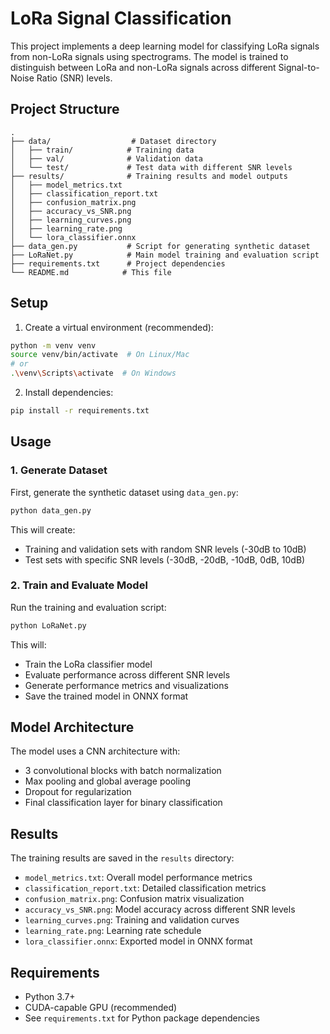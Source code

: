 # LoRa Signal Classification

This project implements a deep learning model for classifying LoRa signals from non-LoRa signals using spectrograms. The model is trained to distinguish between LoRa and non-LoRa signals across different Signal-to-Noise Ratio (SNR) levels.

## Project Structure

```
.
├── data/                  # Dataset directory
│   ├── train/            # Training data
│   ├── val/              # Validation data
│   └── test/             # Test data with different SNR levels
├── results/              # Training results and model outputs
│   ├── model_metrics.txt
│   ├── classification_report.txt
│   ├── confusion_matrix.png
│   ├── accuracy_vs_SNR.png
│   ├── learning_curves.png
│   ├── learning_rate.png
│   └── lora_classifier.onnx
├── data_gen.py           # Script for generating synthetic dataset
├── LoRaNet.py            # Main model training and evaluation script
├── requirements.txt      # Project dependencies
└── README.md            # This file
```

## Setup

1. Create a virtual environment (recommended):
```bash
python -m venv venv
source venv/bin/activate  # On Linux/Mac
# or
.\venv\Scripts\activate  # On Windows
```

2. Install dependencies:
```bash
pip install -r requirements.txt
```

## Usage

### 1. Generate Dataset

First, generate the synthetic dataset using `data_gen.py`:

```bash
python data_gen.py
```

This will create:
- Training and validation sets with random SNR levels (-30dB to 10dB)
- Test sets with specific SNR levels (-30dB, -20dB, -10dB, 0dB, 10dB)

### 2. Train and Evaluate Model

Run the training and evaluation script:

```bash
python LoRaNet.py
```

This will:
- Train the LoRa classifier model
- Evaluate performance across different SNR levels
- Generate performance metrics and visualizations
- Save the trained model in ONNX format

## Model Architecture

The model uses a CNN architecture with:
- 3 convolutional blocks with batch normalization
- Max pooling and global average pooling
- Dropout for regularization
- Final classification layer for binary classification

## Results

The training results are saved in the `results` directory:
- `model_metrics.txt`: Overall model performance metrics
- `classification_report.txt`: Detailed classification metrics
- `confusion_matrix.png`: Confusion matrix visualization
- `accuracy_vs_SNR.png`: Model accuracy across different SNR levels
- `learning_curves.png`: Training and validation curves
- `learning_rate.png`: Learning rate schedule
- `lora_classifier.onnx`: Exported model in ONNX format

## Requirements

- Python 3.7+
- CUDA-capable GPU (recommended)
- See `requirements.txt` for Python package dependencies
